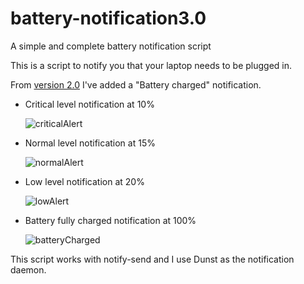 # battery-notification3.0
 A simple and complete battery notification script 

This is a script to notify you that your laptop needs to be plugged in.

From [version 2.0](https://github.com/enigmatic-system/battery-notification2.0) I've added a "Battery charged" notification.

  - Critical level notification at 10%
  
      ![criticalAlert](https://i.imgur.com/e19xBU3.png)
      
  - Normal level notification at 15%
  
      ![normalAlert](https://i.imgur.com/cyBHsC7.png?1)
      
  - Low level notification at 20%
  
      ![lowAlert](https://i.imgur.com/ed7e9cr.png)
  
  - Battery fully charged notification at 100%
  
      ![batteryCharged](https://i.imgur.com/6rdveLY.png)

This script works with notify-send and I use Dunst as the notification daemon.

